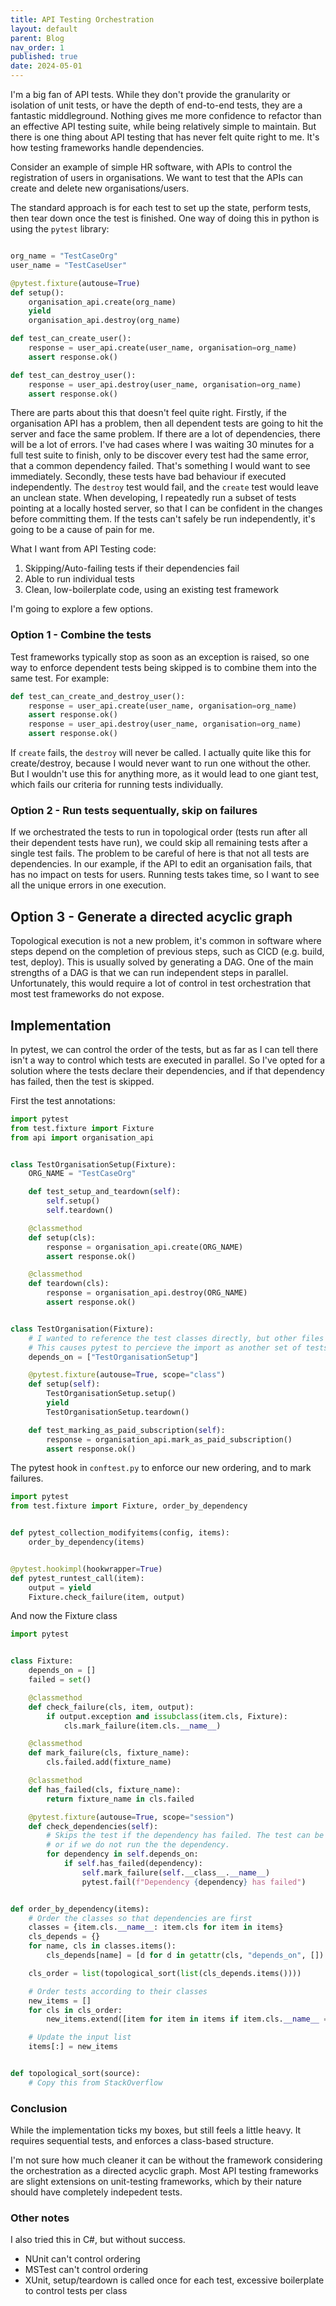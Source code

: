 ```yaml
---
title: API Testing Orchestration
layout: default
parent: Blog
nav_order: 1
published: true
date: 2024-05-01
---
```


I'm a big fan of API tests. While they don't provide the granularity or isolation of unit tests, or have the depth of end-to-end tests, they are a fantastic middleground. Nothing gives me more confidence to refactor than an effective API testing suite, while being relatively simple to maintain.
But there is one thing about API testing that has never felt quite right to me. It's how testing frameworks handle dependencies.

Consider an example of simple HR software, with APIs to control the registration of users in organisations.
We want to test that the APIs can create and delete new organisations/users.

The standard approach is for each test to set up the state, perform tests, then tear down once the test is finished. One way of doing this in python is using the `pytest` library:

```python

org_name = "TestCaseOrg"
user_name = "TestCaseUser"

@pytest.fixture(autouse=True)
def setup():
    organisation_api.create(org_name)
    yield
    organisation_api.destroy(org_name)

def test_can_create_user():
    response = user_api.create(user_name, organisation=org_name)
    assert response.ok()

def test_can_destroy_user():
    response = user_api.destroy(user_name, organisation=org_name)
    assert response.ok()
```

There are parts about this that doesn't feel quite right. Firstly, if the organisation API has a problem, then all dependent tests are going to hit the server and face the same problem. If there are a lot of dependencies, there will be a lot of errors. I've had cases where I was waiting 30 minutes for a full test suite to finish, only to be discover every test had the same error, that a common dependency failed. That's something I would want to see immediately.
Secondly, these tests have bad behaviour if executed independently. The `destroy` test would fail, and the `create` test would leave an unclean state. When developing, I repeatedly run a subset of tests pointing at a locally hosted server, so that I can be confident in the changes before committing them. If the tests can't safely be run independently, it's going to be a cause of pain for me.

What I want from API Testing code:

1.  Skipping/Auto-failing tests if their dependencies fail
2.  Able to run individual tests
3.  Clean, low-boilerplate code, using an existing test framework

I'm going to explore a few options.

### Option 1 - Combine the tests

Test frameworks typically stop as soon as an exception is raised, so one way to enforce dependent tests being skipped is to combine them into the same test. For example:

```python
def test_can_create_and_destroy_user():
    response = user_api.create(user_name, organisation=org_name)
    assert response.ok()
    response = user_api.destroy(user_name, organisation=org_name)
    assert response.ok()
```

If `create` fails, the `destroy` will never be called. I actually quite like this for create/destroy, because I would never want to run one without the other. But I wouldn't use this for anything more, as it would lead to one giant test, which fails our criteria for running tests individually.

### Option 2 - Run tests sequentually, skip on failures

If we orchestrated the tests to run in topological order (tests run after all their dependent tests have run), we could skip all remaining tests after a single test fails.
The problem to be careful of here is that not all tests are dependencies. In our example, if the API to edit an organisation fails, that has no impact on tests for users. Running tests takes time, so I want to see all the unique errors in one execution.

## Option 3 - Generate a directed acyclic graph

Topological execution is not a new problem, it's common in software where steps depend on the completion of previous steps, such as CICD (e.g. build, test, deploy). This is usually solved by generating a DAG. One of the main strengths of a DAG is that we can run independent steps in parallel. Unfortunately, this would require a lot of control in test orchestration that most test frameworks do not expose.

## Implementation

In pytest, we can control the order of the tests, but as far as I can tell there isn't a way to control which tests are executed in parallel. So I've opted for a solution where the tests declare their dependencies, and if that dependency has failed, then the test is skipped.

First the test annotations:

```python
import pytest
from test.fixture import Fixture
from api import organisation_api


class TestOrganisationSetup(Fixture):
    ORG_NAME = "TestCaseOrg"

    def test_setup_and_teardown(self):
        self.setup()
        self.teardown()

    @classmethod
    def setup(cls):
        response = organisation_api.create(ORG_NAME)
        assert response.ok()

    @classmethod
    def teardown(cls):
        response = organisation_api.destroy(ORG_NAME)
        assert response.ok()


class TestOrganisation(Fixture):
    # I wanted to reference the test classes directly, but other files would require an import statement.
    # This causes pytest to percieve the import as another set of tests, leading to duplicate execution.
    depends_on = ["TestOrganisationSetup"]

    @pytest.fixture(autouse=True, scope="class")
    def setup(self):
        TestOrganisationSetup.setup()
        yield
        TestOrganisationSetup.teardown()

    def test_marking_as_paid_subscription(self):
        response = organisation_api.mark_as_paid_subscription()
        assert response.ok()
```

The pytest hook in `conftest.py` to enforce our new ordering, and to mark failures.

```python
import pytest
from test.fixture import Fixture, order_by_dependency


def pytest_collection_modifyitems(config, items):
    order_by_dependency(items)


@pytest.hookimpl(hookwrapper=True)
def pytest_runtest_call(item):
    output = yield
    Fixture.check_failure(item, output)
```

And now the Fixture class

```python
import pytest


class Fixture:
    depends_on = []
    failed = set()

    @classmethod
    def check_failure(cls, item, output):
        if output.exception and issubclass(item.cls, Fixture):
            cls.mark_failure(item.cls.__name__)

    @classmethod
    def mark_failure(cls, fixture_name):
        cls.failed.add(fixture_name)

    @classmethod
    def has_failed(cls, fixture_name):
        return fixture_name in cls.failed

    @pytest.fixture(autouse=True, scope="session")
    def check_dependencies(self):
        # Skips the test if the dependency has failed. The test can be run if the dependency passes,
        # or if we do not run the the dependency.
        for dependency in self.depends_on:
            if self.has_failed(dependency):
                self.mark_failure(self.__class__.__name__)
                pytest.fail(f"Dependency {dependency} has failed")


def order_by_dependency(items):
    # Order the classes so that dependencies are first
    classes = {item.cls.__name__: item.cls for item in items}
    cls_depends = {}
    for name, cls in classes.items():
        cls_depends[name] = [d for d in getattr(cls, "depends_on", []) if d in classes]

    cls_order = list(topological_sort(list(cls_depends.items())))

    # Order tests according to their classes
    new_items = []
    for cls in cls_order:
        new_items.extend([item for item in items if item.cls.__name__ == cls])

    # Update the input list
    items[:] = new_items


def topological_sort(source):
    # Copy this from StackOverflow

```

### Conclusion

While the implementation ticks my boxes, but still feels a little heavy. It requires sequential tests, and enforces a class-based structure.

I'm not sure how much cleaner it can be without the framework considering the orchestration as a directed acyclic graph. Most API testing frameworks are slight extensions on unit-testing frameworks, which by their nature should have completely indepedent tests.

### Other notes

I also tried this in C#, but without success.

- NUnit can't control ordering
- MSTest can't control ordering
- XUnit, setup/teardown is called once for each test, excessive boilerplate to control tests per class

